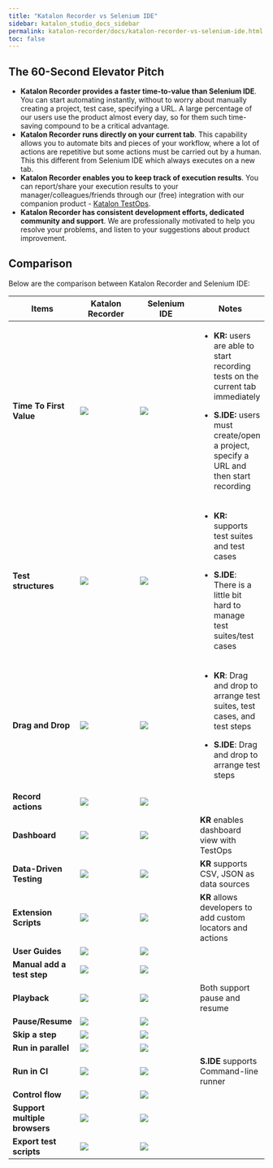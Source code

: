 ```yaml
---
title: "Katalon Recorder vs Selenium IDE"
sidebar: katalon_studio_docs_sidebar
permalink: katalon-recorder/docs/katalon-recorder-vs-selenium-ide.html
toc: false
---
```


## The 60-Second Elevator Pitch

- **Katalon Recorder provides a faster time-to-value than Selenium IDE**. You can start automating instantly, without to worry about manually creating a project, test case, specifying a URL. A large percentage of our users use the product almost every day, so for them such time-saving compound to be a critical advantage.
- **Katalon Recorder runs directly on your current tab**. This capability allows you to automate bits and pieces of your workflow, where a lot of actions are repetitive but some actions must be carried out by a human. This this different from Selenium IDE which always executes on a new tab.
- **Katalon Recorder enables you to keep track of execution results**. You can report/share your execution results to your manager/colleagues/friends through our (free) integration with our companion product - [Katalon TestOps](https://docs.katalon.com/katalon-analytics/docs/overview.html).
- **Katalon Recorder has consistent development efforts, dedicated community and support**. We are professionally motivated to help you resolve your problems, and listen to your suggestions about product improvement.


## Comparison

Below are the comparison between Katalon Recorder and Selenium IDE:

<table class="top-vertical-align-table">
   <thead>
      <tr>
         <th style="width:25%"><strong>Items</strong></th>
         <th style="width:25%"><strong>Katalon Recorder</strong></th>
         <th style="width:25%"><strong>Selenium IDE</strong></th>
         <th><strong>Notes</strong></th>
      </tr>
   </thead>
   <tbody>
      <tr class="odd">
         <td><strong>Time To First Value</strong></td>
         <td><img src="https://raw.githubusercontent.com/katalon-studio/docs-images/master/katalon-recorder/docs/jtbd/katalon-recorder-vs-selenium-ide/image1.png"/></td>
         <td><img src="https://raw.githubusercontent.com/katalon-studio/docs-images/master/katalon-recorder/docs/jtbd/katalon-recorder-vs-selenium-ide/image2.png" /></td>
         <td>
            <ul>
               <li>
                  <p><strong>KR:</strong> users are able to start recording tests on the current tab immediately</p>
               </li>
               <li>
                  <p><strong>S.IDE:</strong> users must create/open a project, specify a URL and then start recording</p>
               </li>
            </ul>
         </td>
      </tr>
      <tr class="even">
         <td><strong>Test structures</strong></td>
         <td><img src="https://raw.githubusercontent.com/katalon-studio/docs-images/master/katalon-recorder/docs/jtbd/katalon-recorder-vs-selenium-ide/image1.png" /></td>
         <td><img src="https://raw.githubusercontent.com/katalon-studio/docs-images/master/katalon-recorder/docs/jtbd/katalon-recorder-vs-selenium-ide/image2.png" /></td>
         <td>
            <ul>
               <li>
                  <p><strong>KR:</strong> supports test suites and test cases</p>
               </li>
               <li>
                  <p><strong>S.IDE</strong>: There is a little bit hard to manage test suites/test cases</p>
               </li>
            </ul>
         </td>
      </tr>
      <tr class="odd">
         <td><strong>Drag and Drop</strong></td>
         <td><img src="https://raw.githubusercontent.com/katalon-studio/docs-images/master/katalon-recorder/docs/jtbd/katalon-recorder-vs-selenium-ide/image1.png" /></td>
         <td><img src="https://raw.githubusercontent.com/katalon-studio/docs-images/master/katalon-recorder/docs/jtbd/katalon-recorder-vs-selenium-ide/image2.png" /></td>
         <td>
            <ul>
               <li>
                  <p><strong>KR</strong>: Drag and drop to arrange test suites, test cases, and test steps</p>
               </li>
               <li>
                  <p><strong>S.IDE</strong>: Drag and drop to arrange test steps</p>
               </li>
            </ul>
         </td>
      </tr>
      <tr class="even">
         <td><strong>Record actions</strong></td>
         <td><img src="https://raw.githubusercontent.com/katalon-studio/docs-images/master/katalon-recorder/docs/jtbd/katalon-recorder-vs-selenium-ide/image1.png" /></td>
         <td><img src="https://raw.githubusercontent.com/katalon-studio/docs-images/master/katalon-recorder/docs/jtbd/katalon-recorder-vs-selenium-ide/image1.png" /></td>
         <td></td>
      </tr>
      <tr class="odd">
         <td><strong>Dashboard</strong></td>
         <td><img src="https://raw.githubusercontent.com/katalon-studio/docs-images/master/katalon-recorder/docs/jtbd/katalon-recorder-vs-selenium-ide/image1.png" /></td>
         <td><img src="https://raw.githubusercontent.com/katalon-studio/docs-images/master/katalon-recorder/docs/jtbd/katalon-recorder-vs-selenium-ide/image3.png" /></td>
         <td><strong>KR</strong> enables dashboard view with TestOps</td>
      </tr>
      <tr class="even">
         <td><strong>Data-Driven Testing</strong></td>
         <td><img src="https://raw.githubusercontent.com/katalon-studio/docs-images/master/katalon-recorder/docs/jtbd/katalon-recorder-vs-selenium-ide/image1.png" /></td>
         <td><img src="https://raw.githubusercontent.com/katalon-studio/docs-images/master/katalon-recorder/docs/jtbd/katalon-recorder-vs-selenium-ide/image3.png" /></td>
         <td><strong>KR</strong> supports CSV, JSON as data sources</td>
      </tr>
      <tr class="odd">
         <td><strong>Extension Scripts</strong></td>
         <td><img src="https://raw.githubusercontent.com/katalon-studio/docs-images/master/katalon-recorder/docs/jtbd/katalon-recorder-vs-selenium-ide/image1.png" /></td>
         <td><img src="https://raw.githubusercontent.com/katalon-studio/docs-images/master/katalon-recorder/docs/jtbd/katalon-recorder-vs-selenium-ide/image3.png" /></td>
         <td><strong>KR</strong> allows developers to add custom locators and actions</td>
      </tr>
      <tr class="even">
         <td><strong>User Guides</strong></td>
         <td><img src="https://raw.githubusercontent.com/katalon-studio/docs-images/master/katalon-recorder/docs/jtbd/katalon-recorder-vs-selenium-ide/image1.png" /></td>
         <td><img src="https://raw.githubusercontent.com/katalon-studio/docs-images/master/katalon-recorder/docs/jtbd/katalon-recorder-vs-selenium-ide/image1.png" /></td>
         <td></td>
      </tr>
      <tr class="odd">
         <td><strong>Manual add a test step</strong></td>
         <td><img src="https://raw.githubusercontent.com/katalon-studio/docs-images/master/katalon-recorder/docs/jtbd/katalon-recorder-vs-selenium-ide/image1.png" /></td>
         <td><img src="https://raw.githubusercontent.com/katalon-studio/docs-images/master/katalon-recorder/docs/jtbd/katalon-recorder-vs-selenium-ide/image1.png" /></td>
         <td></td>
      </tr>
      <tr class="even">
         <td><strong>Playback</strong></td>
         <td><img src="https://raw.githubusercontent.com/katalon-studio/docs-images/master/katalon-recorder/docs/jtbd/katalon-recorder-vs-selenium-ide/image1.png" /></td>
         <td><img src="https://raw.githubusercontent.com/katalon-studio/docs-images/master/katalon-recorder/docs/jtbd/katalon-recorder-vs-selenium-ide/image1.png" /></td>
         <td>Both support pause and resume</td>
      </tr>
      <tr class="odd">
         <td><strong>Pause/Resume</strong></td>
         <td><img src="https://raw.githubusercontent.com/katalon-studio/docs-images/master/katalon-recorder/docs/jtbd/katalon-recorder-vs-selenium-ide/image1.png" /></td>
         <td><img src="https://raw.githubusercontent.com/katalon-studio/docs-images/master/katalon-recorder/docs/jtbd/katalon-recorder-vs-selenium-ide/image1.png" /></td>
         <td></td>
      </tr>
      <tr class="even">
         <td><strong>Skip a step</strong></td>
         <td><img src="https://raw.githubusercontent.com/katalon-studio/docs-images/master/katalon-recorder/docs/jtbd/katalon-recorder-vs-selenium-ide/image3.png" /></td>
         <td><img src="https://raw.githubusercontent.com/katalon-studio/docs-images/master/katalon-recorder/docs/jtbd/katalon-recorder-vs-selenium-ide/image1.png" /></td>
         <td></td>
      </tr>
      <tr class="odd">
         <td><strong>Run in parallel</strong></td>
         <td><img src="https://raw.githubusercontent.com/katalon-studio/docs-images/master/katalon-recorder/docs/jtbd/katalon-recorder-vs-selenium-ide/image3.png" /></td>
         <td><img src="https://raw.githubusercontent.com/katalon-studio/docs-images/master/katalon-recorder/docs/jtbd/katalon-recorder-vs-selenium-ide/image1.png" /></td>
         <td></td>
      </tr>
      <tr class="even">
         <td><strong>Run in CI</strong></td>
         <td><img src="https://raw.githubusercontent.com/katalon-studio/docs-images/master/katalon-recorder/docs/jtbd/katalon-recorder-vs-selenium-ide/image3.png" /></td>
         <td><img src="https://raw.githubusercontent.com/katalon-studio/docs-images/master/katalon-recorder/docs/jtbd/katalon-recorder-vs-selenium-ide/image1.png" /></td>
         <td><strong>S.IDE</strong> supports Command-line runner</td>
      </tr>
      <tr class="odd">
         <td><strong>Control flow</strong></td>
         <td><img src="https://raw.githubusercontent.com/katalon-studio/docs-images/master/katalon-recorder/docs/jtbd/katalon-recorder-vs-selenium-ide/image1.png" /></td>
         <td><img src="https://raw.githubusercontent.com/katalon-studio/docs-images/master/katalon-recorder/docs/jtbd/katalon-recorder-vs-selenium-ide/image1.png" /></td>
         <td></td>
      </tr>
      <tr class="even">
         <td><strong>Support multiple browsers</strong></td>
         <td><img src="https://raw.githubusercontent.com/katalon-studio/docs-images/master/katalon-recorder/docs/jtbd/katalon-recorder-vs-selenium-ide/image1.png" /></td>
         <td><img src="https://raw.githubusercontent.com/katalon-studio/docs-images/master/katalon-recorder/docs/jtbd/katalon-recorder-vs-selenium-ide/image1.png" /></td>
         <td></td>
      </tr>
      <tr class="odd">
         <td><strong>Export test scripts</strong></td>
         <td><img src="https://raw.githubusercontent.com/katalon-studio/docs-images/master/katalon-recorder/docs/jtbd/katalon-recorder-vs-selenium-ide/image1.png" /></td>
         <td><img src="https://raw.githubusercontent.com/katalon-studio/docs-images/master/katalon-recorder/docs/jtbd/katalon-recorder-vs-selenium-ide/image1.png" /></td>
         <td></td>
      </tr>
   </tbody>
</table>
